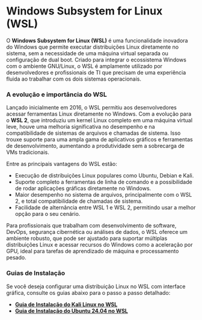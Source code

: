 # Windows Subsystem for Linux (WSL)

O **Windows Subsystem for Linux (WSL)** é uma funcionalidade inovadora do Windows que permite executar distribuições Linux diretamente no sistema, sem a necessidade de uma máquina virtual separada ou configuração de dual boot. Criado para integrar o ecossistema Windows com o ambiente GNU/Linux, o WSL é amplamente utilizado por desenvolvedores e profissionais de TI que precisam de uma experiência fluida ao trabalhar com os dois sistemas operacionais.

### A evolução e importância do WSL

Lançado inicialmente em 2016, o WSL permitiu aos desenvolvedores acessar ferramentas Linux diretamente no Windows. Com a evolução para o **WSL 2**, que introduziu um kernel Linux completo em uma máquina virtual leve, houve uma melhoria significativa no desempenho e na compatibilidade de sistemas de arquivos e chamadas de sistema. Isso trouxe suporte para uma ampla gama de aplicativos gráficos e ferramentas de desenvolvimento, aumentando a produtividade sem a sobrecarga de VMs tradicionais.

Entre as principais vantagens do WSL estão:
- Execução de distribuições Linux populares como Ubuntu, Debian e Kali.
- Suporte completo a ferramentas de linha de comando e a possibilidade de rodar aplicações gráficas diretamente no Windows.
- Maior desempenho no sistema de arquivos, principalmente com o WSL 2, e total compatibilidade de chamadas de sistema.
- Facilidade de alternância entre WSL 1 e WSL 2, permitindo usar a melhor opção para o seu cenário.

Para profissionais que trabalham com desenvolvimento de software, DevOps, segurança cibernética ou análises de dados, o WSL oferece um ambiente robusto, que pode ser ajustado para suportar múltiplas distribuições Linux e acessar recursos do Windows como a aceleração por GPU, ideal para tarefas de aprendizado de máquina e processamento pesado.

### Guias de Instalação

Se você deseja configurar uma distribuição Linux no WSL com interface gráfica, consulte os guias abaixo para o passo a passo detalhado:

- **[Guia de Instalação do Kali Linux no WSL](/WSL/Installation%20Guide/Kali%20Linux%20com%20Interface%20Gráfica.md)**
- **[Guia de Instalação do Ubuntu 24.04 no WSL](/WSL/Installation%20Guide/Ubuntu-24.04%20com%20Interface%20Gráfica.md)**